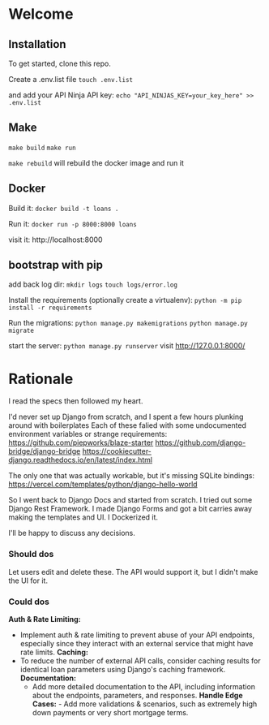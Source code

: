 # Welcome

## Installation

To get started, clone this repo.

Create a .env.list file 
`touch .env.list`

and add your API Ninja API key:
`echo "API_NINJAS_KEY=your_key_here" >> .env.list`

## Make
`make build`
`make run`

`make rebuild` will rebuild the docker image and run it

## Docker
Build it:
`docker build -t loans .`

Run it:
`docker run -p 8000:8000 loans`

visit it: 
http://localhost:8000 

## bootstrap with pip
add back log dir:
`mkdir logs`
`touch logs/error.log`

Install the requirements (optionally create a virtualenv):
`python -m pip install -r requirements`

Run the migrations:
`python manage.py makemigrations`
`python manage.py migrate`

start the server:
`python manage.py runserver`
visit http://127.0.0.1:8000/

# Rationale

I read the specs then followed my heart.

I'd never set up Django from scratch, and I spent a few hours plunking around with boilerplates
Each of these falied with some undocumented environment variables or strange requirements: 
https://github.com/piepworks/blaze-starter
https://github.com/django-bridge/django-bridge
https://cookiecutter-django.readthedocs.io/en/latest/index.html

The only one that was actually workable, but it's missing SQLite bindings:
https://vercel.com/templates/python/django-hello-world

So I went back to Django Docs and started from scratch.
I tried out some Django Rest Framework.
I made Django Forms and got a bit carries away making the templates and UI.
I Dockerized it.

I'll be happy to discuss any decisions.

### Should dos
Let users edit and delete these. The API would support it, but I didn't make the UI for it.

### Could dos

**Auth & Rate Limiting:**
   - Implement auth & rate limiting to prevent abuse of your API endpoints, especially since they interact with an external service that might have rate limits.
**Caching:**
   - To reduce the number of external API calls, consider caching results for identical loan parameters using Django's caching framework.
**Documentation:**
     - Add more detailed documentation to the API, including information about the endpoints, parameters, and responses.
**Handle Edge Cases:**
    - Add more validations & scenarios, such as extremely high down payments or very short mortgage terms.